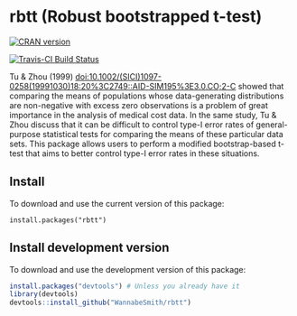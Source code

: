 # rbtt (Robust bootstrapped t-test) 

[![CRAN version](https://www.r-pkg.org/badges/version/rbtt)](https://cran.r-project.org/package=rbtt)

[![Travis-CI Build Status](http://travis-ci.org/WannabeSmith/rbtt.svg?branch=master)](http://travis-ci.org/WannabeSmith/rbtt)

Tu & Zhou (1999) <doi:10.1002/(SICI)1097-0258(19991030)18:20%3C2749::AID-SIM195%3E3.0.CO;2-C> showed that comparing the means of populations whose data-generating distributions are non-negative with excess zero observations is a problem of great importance in the analysis of medical cost data. In the same study, Tu & Zhou discuss that it can be difficult to control type-I error rates of general-purpose statistical tests for comparing the means of these particular data sets. This package allows users to perform a modified bootstrap-based t-test that aims to better control type-I error rates in these situations.

## Install

To download and use the current version of this package:

```
install.packages("rbtt")
```

## Install development version

To download and use the development version of this package:

```r
install.packages("devtools") # Unless you already have it
library(devtools)
devtools::install_github("WannabeSmith/rbtt")
```
